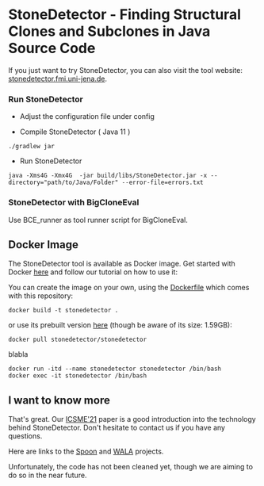 # StoneDetector - Finding Structural Clones and Subclones in Java Source Code

If you just want to try StoneDetector, you can also visit the tool website: [stonedetector.fmi.uni-jena.de](https://stonedetector.fmi.uni-jena.de).

### Run StoneDetector
* Adjust the configuration file under config

* Compile StoneDetector ( Java 11 )
```
./gradlew jar
```

* Run StoneDetector
```
java -Xms4G -Xmx4G  -jar build/libs/StoneDetector.jar -x --directory="path/to/Java/Folder" --error-file=errors.txt 
```

### StoneDetector with BigCloneEval
 Use BCE_runner as tool runner script for BigCloneEval.

## Docker Image

The StoneDetector tool is available as Docker image. Get started with Docker [here](https://docs.docker.com/get-started/) and follow our tutorial on how to use it:

You can create the image on your own, using the [Dockerfile](Dockerfile) which comes with this repository:
```
docker build -t stonedetector .
```
or use its prebuilt version [here](https://hub.docker.com/r/stonedetector/stonedetector) (though be aware of its size: 1.59GB):
```
docker pull stonedetector/stonedetector
```

blabla

```
docker run -itd --name stonedetector stonedetector /bin/bash
docker exec -it stonedetector /bin/bash
```

## I want to know more
That's great. Our [ICSME'21](https://www.computer.org/csdl/proceedings-article/icsme/2021/288200a070/1yNh4Mp9yE0) paper is a good introduction into the technology behind StoneDetector. Don't hesitate to contact us if you have any questions.


Here are links to the [Spoon](https://github.com/INRIA/spoon) and [WALA](https://github.com/wala/WALA) projects.

Unfortunately, the code has not been cleaned yet, though we are aiming to do so in the near future.
